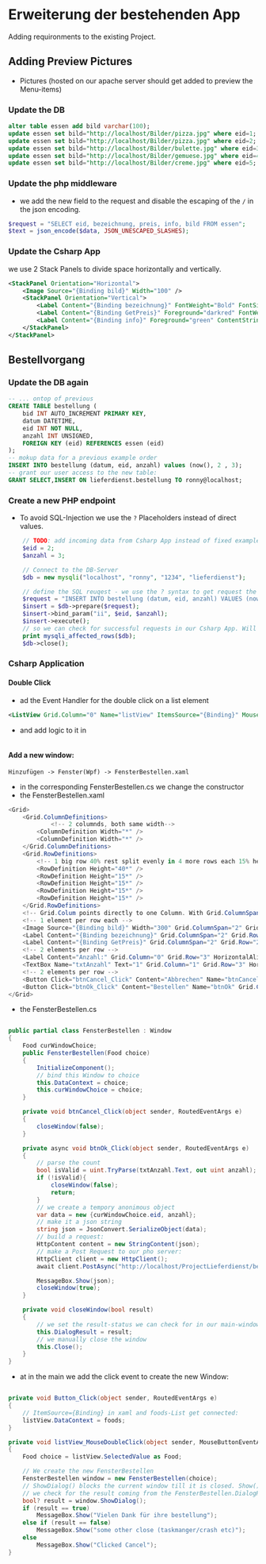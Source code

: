 # Erweiterung der bestehenden App

Adding requironments to the existing Project. 

## Adding Preview Pictures
- Pictures (hosted on our apache server should get added to preview the Menu-items)

### Update the DB
```sql
alter table essen add bild varchar(100);
update essen set bild="http://localhost/Bilder/pizza.jpg" where eid=1;
update essen set bild="http://localhost/Bilder/pizza.jpg" where eid=2;
update essen set bild="http://localhost/Bilder/bulette.jpg" where eid=3;
update essen set bild="http://localhost/Bilder/gemuese.jpg" where eid=4;
update essen set bild="http://localhost/Bilder/creme.jpg" where eid=5;
```

### Update the php middleware
- we add the new field to the request and disable the escaping of the `/` in the json encoding.
```php
$request = "SELECT eid, bezeichnung, preis, info, bild FROM essen";
$text = json_encode($data, JSON_UNESCAPED_SLASHES);
```

### Update the Csharp App
we use 2 Stack Panels to divide space horizontally and vertically.
```xml
<StackPanel Orientation="Horizontal">
    <Image Source="{Binding bild}" Width="100" />
    <StackPanel Orientation="Vertical">
        <Label Content="{Binding bezeichnung}" FontWeight="Bold" FontSize="20" Style="{StaticResource label_food1}" />
        <Label Content="{Binding GetPreis}" Foreground="darkred" FontWeight="Bold" Style="{StaticResource label_food2}" />
        <Label Content="{Binding info}" Foreground="green" ContentStringFormat="{} infos:{0}" />
    </StackPanel>
</StackPanel>
```

## Bestellvorgang
### Update the DB again
```sql
-- ... ontop of previous 
CREATE TABLE bestellung (
    bid INT AUTO_INCREMENT PRIMARY KEY,
    datum DATETIME,
    eid INT NOT NULL,
    anzahl INT UNSIGNED,
    FOREIGN KEY (eid) REFERENCES essen (eid)
);
-- mokup data for a previous example order
INSERT INTO bestellung (datum, eid, anzahl) values (now(), 2 , 3);
-- grant our user access to the new table:
GRANT SELECT,INSERT ON lieferdienst.bestellung TO ronny@localhost;
```
### Create a new PHP endpoint
- To avoid SQL-Injection we use the `?` Placeholders instead of direct values.

```php
    // TODO: add incoming data from Csharp App instead of fixed example values
    $eid = 2;
    $anzahl = 3;

    // Connect to the DB-Server
    $db = new mysqli("localhost", "ronny", "1234", "lieferdienst");

    // define the SQL reuqest - we use the ? syntax to get request the ypes so we can validate them:
    $request = "INSERT INTO bestellung (datum, eid, anzahl) VALUES (now(), ?, ?)";
    $insert = $db->prepare($request);
    $insert->bind_param("ii", $eid, $anzahl);
    $insert->execute();
    // so we can check for successful requests in our Csharp App. Will return nr-of affected rows:
    print mysqli_affected_rows($db);    
    $db->close();
```
### Csharp Application
#### Double Click
- ad the Event Handler for the double click on a list element
```xml
<ListView Grid.Column="0" Name="listView" ItemsSource="{Binding}" MouseDoubleClick="listView_MouseDoubleClick">
```
- and add logic to it in  
```cs

```
#### Add a new window:
`Hinzufügen -> Fenster(Wpf) -> FensterBestellen.xaml`
- in the corresponding FensterBestellen.cs we change the constructor
- the FensterBestellen.xaml
```cs
<Grid>
    <Grid.ColumnDefinitions>
            <!-- 2 columnds, both same width-->
        <ColumnDefinition Width="*" />
        <ColumnDefinition Width="*" />
    </Grid.ColumnDefinitions>
    <Grid.RowDefinitions>
        <!-- 1 big row 40% rest split evenly in 4 more rows each 15% height-->
        <RowDefinition Height="40*" />
        <RowDefinition Height="15*" />
        <RowDefinition Height="15*" />
        <RowDefinition Height="15*" />
        <RowDefinition Height="15*" />
    </Grid.RowDefinitions>
    <!-- Grid.Colum points directly to one Column. With Grid.ColumnSpan we can add 2 Columns together (since its only 2 here we dont have to (start>end) -->
    <!-- 1 element per row each -->
    <Image Source="{Binding bild}" Width="300" Grid.ColumnSpan="2" Grid.Row="0" HorizontalAlignment="Center" />
    <Label Content="{Binding bezeichnung}" Grid.ColumnSpan="2" Grid.Row="1" HorizontalAlignment="Center" />
    <Label Content="{Binding GetPreis}" Grid.ColumnSpan="2" Grid.Row="2" HorizontalAlignment="Center" />
    <!-- 2 elements per row -->
    <Label Content="Anzahl:" Grid.Column="0" Grid.Row="3" HorizontalAlignment="Right" VerticalAlignment="Center" />
    <TextBox Name="txtAnzahl" Text="1" Grid.Column="1" Grid.Row="3" HorizontalAlignment="Left" Width="100" VerticalAlignment="Center"/>
    <!-- 2 elements per row -->
    <Button Click="btnCancel_Click" Content="Abbrechen" Name="btnCancel" Grid.Column="0" Grid.Row="4" HorizontalAlignment="Center" VerticalAlignment="Center" />
    <Button Click="btnOk_Click" Content="Bestellen" Name="btnOk" Grid.Column="1" Grid.Row="4" HorizontalAlignment="Center" VerticalAlignment="Center" />
</Grid>
```

- the FensterBestellen.cs
```cs

public partial class FensterBestellen : Window
{
    Food curWindowChoice;
    public FensterBestellen(Food choice)
    {
        InitializeComponent();
        // bind this Window to choice
        this.DataContext = choice;
        this.curWindowChoice = choice;
    }

    private void btnCancel_Click(object sender, RoutedEventArgs e)
    {
        closeWindow(false);
    }

    private async void btnOk_Click(object sender, RoutedEventArgs e)
    {
        // parse the count
        bool isValid = uint.TryParse(txtAnzahl.Text, out uint anzahl);
        if (!isValid){
            closeWindow(false);
            return;
        }
        // we create a tempory anonimous object
        var data = new {curWindowChoice.eid, anzahl};
        // make it a json string
        string json = JsonConvert.SerializeObject(data);
        // build a request:
        HttpContent content = new StringContent(json);
        // make a Post Request to our pho server:
        HttpClient client = new HttpClient();
        await client.PostAsync("http://localhost/ProjectLieferdienst/bestellen.php", content);

        MessageBox.Show(json);
        closeWindow(true);
    }

    private void closeWindow(bool result)
    {
        // we set the result-status we can check for in our main-window.
        this.DialogResult = result;
        // we manually close the window
        this.Close();
    }
}
```

- at in the main we add the click event to create the new Window:

```cs

private void Button_Click(object sender, RoutedEventArgs e)
{
    // ItemSource={Binding} in xaml and foods-List get connected:
    listView.DataContext = foods;
}

private void listView_MouseDoubleClick(object sender, MouseButtonEventArgs e)
{
    Food choice = listView.SelectedValue as Food;

    // We create the new FensterBestellen
    FensterBestellen window = new FensterBestellen(choice);
    // ShowDialog() blocks the current window till it is closed. Show() does not.
    // we check for the result coming from the FensterBestellen.DialogResult
    bool? result = window.ShowDialog();
    if (result == true)
        MessageBox.Show("Vielen Dank für ihre bestellung");
    else if (result == false)
        MessageBox.Show("some other close (taskmanger/crash etc)");
    else
        MessageBox.Show("Clicked Cancel");
}
```